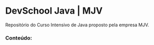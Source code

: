 # DevSchool Java | MJV
Repositório do Curso Intensivo de Java proposto pela empresa MJV.

### Conteúdo:

